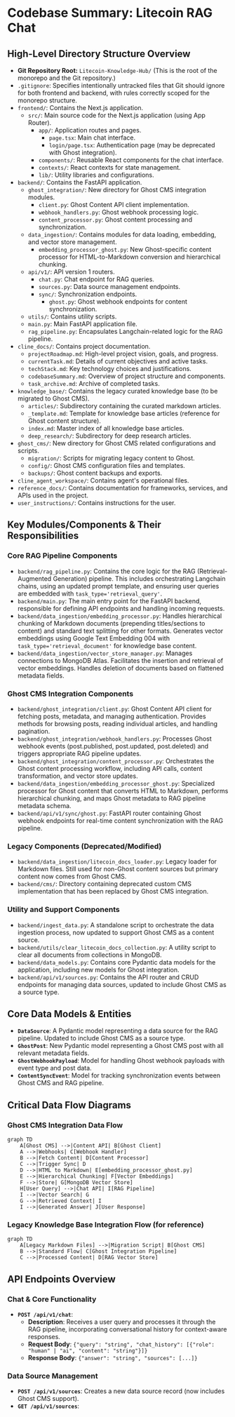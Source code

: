 # Codebase Summary: Litecoin RAG Chat

## High-Level Directory Structure Overview
*   **Git Repository Root:** `Litecoin-Knowledge-Hub/` (This is the root of the monorepo and the Git repository.)
*   `.gitignore`: Specifies intentionally untracked files that Git should ignore for both frontend and backend, with rules correctly scoped for the monorepo structure.
*   `frontend/`: Contains the Next.js application.
    *   `src/`: Main source code for the Next.js application (using App Router).
        *   `app/`: Application routes and pages.
            *   `page.tsx`: Main chat interface.
            *   `login/page.tsx`: Authentication page (may be deprecated with Ghost integration).
        *   `components/`: Reusable React components for the chat interface.
        *   `contexts/`: React contexts for state management.
        *   `lib/`: Utility libraries and configurations.
*   `backend/`: Contains the FastAPI application.
    *   `ghost_integration/`: New directory for Ghost CMS integration modules.
        *   `client.py`: Ghost Content API client implementation.
        *   `webhook_handlers.py`: Ghost webhook processing logic.
        *   `content_processor.py`: Ghost content processing and synchronization.
    *   `data_ingestion/`: Contains modules for data loading, embedding, and vector store management.
        *   `embedding_processor_ghost.py`: New Ghost-specific content processor for HTML-to-Markdown conversion and hierarchical chunking.
    *   `api/v1/`: API version 1 routers.
        *   `chat.py`: Chat endpoint for RAG queries.
        *   `sources.py`: Data source management endpoints.
        *   `sync/`: Synchronization endpoints.
            *   `ghost.py`: Ghost webhook endpoints for content synchronization.
    *   `utils/`: Contains utility scripts.
    *   `main.py`: Main FastAPI application file.
    *   `rag_pipeline.py`: Encapsulates Langchain-related logic for the RAG pipeline.
*   `cline_docs/`: Contains project documentation.
    *   `projectRoadmap.md`: High-level project vision, goals, and progress.
    *   `currentTask.md`: Details of current objectives and active tasks.
    *   `techStack.md`: Key technology choices and justifications.
    *   `codebaseSummary.md`: Overview of project structure and components.
    *   `task_archive.md`: Archive of completed tasks.
*   `knowledge_base/`: Contains the legacy curated knowledge base (to be migrated to Ghost CMS).
    *   `articles/`: Subdirectory containing the curated markdown articles.
    *   `_template.md`: Template for knowledge base articles (reference for Ghost content structure).
    *   `index.md`: Master index of all knowledge base articles.
    *   `deep_research/`: Subdirectory for deep research articles.
*   `ghost_cms/`: New directory for Ghost CMS related configurations and scripts.
    *   `migration/`: Scripts for migrating legacy content to Ghost.
    *   `config/`: Ghost CMS configuration files and templates.
    *   `backups/`: Ghost content backups and exports.
*   `cline_agent_workspace/`: Contains agent's operational files.
*   `reference_docs/`: Contains documentation for frameworks, services, and APIs used in the project.
*   `user_instructions/`: Contains instructions for the user.

## Key Modules/Components & Their Responsibilities

### Core RAG Pipeline Components
*   `backend/rag_pipeline.py`: Contains the core logic for the RAG (Retrieval-Augmented Generation) pipeline. This includes orchestrating Langchain chains, using an updated prompt template, and ensuring user queries are embedded with `task_type='retrieval_query'`.
*   `backend/main.py`: The main entry point for the FastAPI backend, responsible for defining API endpoints and handling incoming requests.
*   `backend/data_ingestion/embedding_processor.py`: Handles hierarchical chunking of Markdown documents (prepending titles/sections to content) and standard text splitting for other formats. Generates vector embeddings using Google Text Embedding 004 with `task_type='retrieval_document'` for knowledge base content.
*   `backend/data_ingestion/vector_store_manager.py`: Manages connections to MongoDB Atlas. Facilitates the insertion and retrieval of vector embeddings. Handles deletion of documents based on flattened metadata fields.

### Ghost CMS Integration Components
*   `backend/ghost_integration/client.py`: Ghost Content API client for fetching posts, metadata, and managing authentication. Provides methods for browsing posts, reading individual articles, and handling pagination.
*   `backend/ghost_integration/webhook_handlers.py`: Processes Ghost webhook events (post.published, post.updated, post.deleted) and triggers appropriate RAG pipeline updates.
*   `backend/ghost_integration/content_processor.py`: Orchestrates the Ghost content processing workflow, including API calls, content transformation, and vector store updates.
*   `backend/data_ingestion/embedding_processor_ghost.py`: Specialized processor for Ghost content that converts HTML to Markdown, performs hierarchical chunking, and maps Ghost metadata to RAG pipeline metadata schema.
*   `backend/api/v1/sync/ghost.py`: FastAPI router containing Ghost webhook endpoints for real-time content synchronization with the RAG pipeline.

### Legacy Components (Deprecated/Modified)
*   `backend/data_ingestion/litecoin_docs_loader.py`: Legacy loader for Markdown files. Still used for non-Ghost content sources but primary content now comes from Ghost CMS.
*   `backend/cms/`: Directory containing deprecated custom CMS implementation that has been replaced by Ghost CMS integration.

### Utility and Support Components
*   `backend/ingest_data.py`: A standalone script to orchestrate the data ingestion process, now updated to support Ghost CMS as a content source.
*   `backend/utils/clear_litecoin_docs_collection.py`: A utility script to clear all documents from collections in MongoDB.
*   `backend/data_models.py`: Contains core Pydantic data models for the application, including new models for Ghost integration.
*   `backend/api/v1/sources.py`: Contains the API router and CRUD endpoints for managing data sources, updated to include Ghost CMS as a source type.

## Core Data Models & Entities
*   **`DataSource`**: A Pydantic model representing a data source for the RAG pipeline. Updated to include Ghost CMS as a source type.
*   **`GhostPost`**: New Pydantic model representing a Ghost CMS post with all relevant metadata fields.
*   **`GhostWebhookPayload`**: Model for handling Ghost webhook payloads with event type and post data.
*   **`ContentSyncEvent`**: Model for tracking synchronization events between Ghost CMS and RAG pipeline.

## Critical Data Flow Diagrams

### Ghost CMS Integration Data Flow
```mermaid
graph TD
    A[Ghost CMS] -->|Content API| B[Ghost Client]
    A -->|Webhooks| C[Webhook Handler]
    B -->|Fetch Content| D[Content Processor]
    C -->|Trigger Sync| D
    D -->|HTML to Markdown| E[embedding_processor_ghost.py]
    E -->|Hierarchical Chunking| F[Vector Embeddings]
    F -->|Store| G[MongoDB Vector Store]
    H[User Query] -->|Chat API| I[RAG Pipeline]
    I -->|Vector Search| G
    G -->|Retrieved Context| I
    I -->|Generated Answer| J[User Response]
```

### Legacy Knowledge Base Integration Flow (for reference)
```mermaid
graph TD
    A[Legacy Markdown Files] -->|Migration Script| B[Ghost CMS]
    B -->|Standard Flow| C[Ghost Integration Pipeline]
    C -->|Processed Content| D[RAG Vector Store]
```

## API Endpoints Overview

### Chat & Core Functionality
*   **`POST /api/v1/chat`**:
    *   **Description**: Receives a user query and processes it through the RAG pipeline, incorporating conversational history for context-aware responses.
    *   **Request Body**: `{"query": "string", "chat_history": [{"role": "human" | "ai", "content": "string"}]}`
    *   **Response Body**: `{"answer": "string", "sources": [...]}`

### Data Source Management
*   **`POST /api/v1/sources`**: Creates a new data source record (now includes Ghost CMS support).
*   **`GET /api/v1/sources`**:
